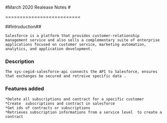 #March 2020 Realease Notes #

==========================


##Introduction##

	Salesforce is a platform that provides customer-relationship management service and also sells a complementary suite of enterprise applications focused on customer service, marketing automation, analytics, and application development.

### Description

	The sys-cegid-salesforce-api connects the API to Salesforce, ensures that exchanges be secured and retreive specific data .

### Features added

	*Delete all subscriptions and contract for a specific customer
	*Create  subscriptions and contract in salesforce
	*Get ids of contracts or subscriptions
	*Retrieves subscription informations from a service level  to create a contract
